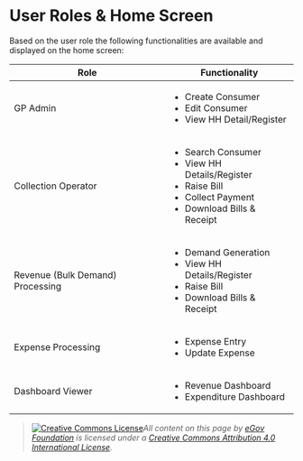 # User Roles & Home Screen

Based on the user role the following functionalities are available and displayed on the home screen:

| **Role**                         | **Functionality**                                                                                                                                   |
| -------------------------------- | --------------------------------------------------------------------------------------------------------------------------------------------------- |
| GP Admin                         | <ul><li>Create Consumer</li><li>Edit Consumer</li><li>View HH Detail/Register</li></ul>                                                             |
| Collection Operator              | <ul><li>Search Consumer</li><li>View HH Details/Register</li><li>Raise Bill</li><li>Collect Payment</li><li>Download Bills &#x26; Receipt</li></ul> |
| Revenue (Bulk Demand) Processing | <ul><li>Demand Generation</li><li>View HH Details/Register</li><li>Raise Bill</li><li>Download Bills &#x26; Receipt</li></ul>                       |
| Expense Processing               | <ul><li>Expense Entry</li><li>Update Expense</li></ul>                                                                                              |
| Dashboard Viewer                 | <ul><li>Revenue Dashboard</li><li>Expenditure Dashboard</li></ul>                                                                                   |

> [![Creative Commons License](https://i.creativecommons.org/l/by/4.0/80x15.png)_​_](http://creativecommons.org/licenses/by/4.0/)_All content on this page by_ [_eGov Foundation_](https://egov.org.in/) _is licensed under a_ [_Creative Commons Attribution 4.0 International License_](http://creativecommons.org/licenses/by/4.0/)_._
